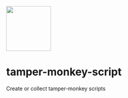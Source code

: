 <img width="120" src="https://www.tampermonkey.net/images/ape.svg" />

# tamper-monkey-script
Create or collect tamper-monkey scripts

